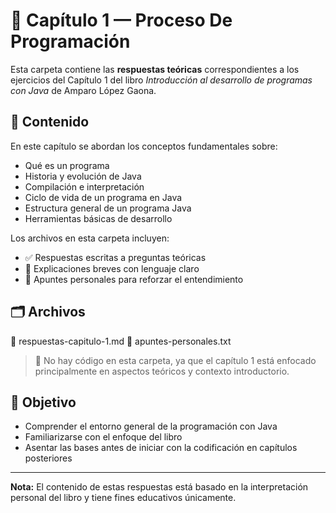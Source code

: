 # 📘 Capítulo 1 — Proceso De Programación

Esta carpeta contiene las **respuestas teóricas** correspondientes a los ejercicios del Capítulo 1 del libro *Introducción al desarrollo de programas con Java* de Amparo López Gaona.

## 📄 Contenido

En este capítulo se abordan los conceptos fundamentales sobre:

- Qué es un programa
- Historia y evolución de Java
- Compilación e interpretación
- Ciclo de vida de un programa en Java
- Estructura general de un programa Java
- Herramientas básicas de desarrollo

Los archivos en esta carpeta incluyen:

- ✅ Respuestas escritas a preguntas teóricas
- 📌 Explicaciones breves con lenguaje claro
- 🧠 Apuntes personales para reforzar el entendimiento

## 🗂 Archivos

📄 respuestas-capitulo-1.md
📄 apuntes-personales.txt


> 💬 No hay código en esta carpeta, ya que el capítulo 1 está enfocado principalmente en aspectos teóricos y contexto introductorio.

## 🎯 Objetivo

- Comprender el entorno general de la programación con Java
- Familiarizarse con el enfoque del libro
- Asentar las bases antes de iniciar con la codificación en capítulos posteriores

---

**Nota:** El contenido de estas respuestas está basado en la interpretación personal del libro y tiene fines educativos únicamente.

